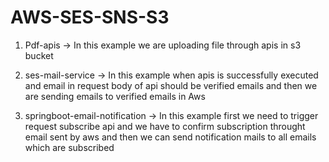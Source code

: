 # AWS-SES-SNS-S3

1. Pdf-apis -> In this example we are uploading file through apis in s3 bucket

2. ses-mail-service -> In this example when apis is successfully executed and email in request body of api should be verified emails and then we are sending emails to verified emails in Aws 

3. springboot-email-notification -> In this example first we need to trigger request subscribe api and we have to confirm subscription throught email sent by aws and then we can send notification mails to all emails which are subscribed
